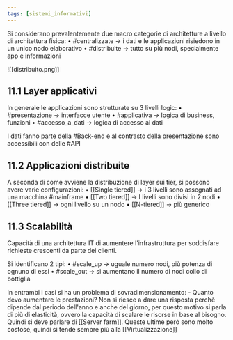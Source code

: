 ```yaml
---
tags: [sistemi_informativi]
---
```

Si considerano prevalentemente due macro categorie di architetture a livello di architettura fisica:
	• #centralizzate -> i dati e le applicazioni risiedono in un unico nodo elaborativo
	• #distribuite -> tutto su più nodi, specialmente app e informazioni

![[distribuito.png]]

## 11.1 Layer applicativi

In generale le applicazioni sono strutturate su 3 livelli logic:
	• #presentazione -> interfacce utente
	• #applicativa -> logica di business, funzioni
	• #accesso_a_dati -> logica di accesso ai dati

I dati fanno parte della #Back-end  e al contrasto della presentazione sono accessibili con delle #API

## 11.2 Applicazioni distribuite

A seconda di come avviene la distribuzione di layer sui tier, si possono avere varie configurazioni:
	• [[Single tiered]] -> i 3 livelli sono assegnati ad una macchina #mainframe
	• [[Two tiered]] -> I livelli sono divisi in 2 nodi
	• [[Three tiered]] -> ogni livello su un nodo
	• [[N-tiered]] -> più generico

## 11.3 Scalabilità

Capacità di una architettura IT di aumentere l'infrastruttura per soddisfare richieste crescenti da parte dei clienti.

Si identificano 2 tipi:
	• #scale_up -> uguale numero nodi, più potenza di ognuno di essi
	• #scale_out -> si aumentano il numero di nodi collo di bottiglia

In entrambi i casi si ha un problema di sovradimensionamento: 
	- Quanto devo aumentare le prestazioni?
Non si riesce a dare una risposta perchè dipende dal periodo dell'anno e anche del giorno, per questo motivo si parla di più di elasticità, ovvero la capacità di scalare le risorse in base al bisogno.
Quindi si deve parlare di [[Server farm]]. 
Queste ultime però sono molto costose, quindi si tende sempre più alla [[Virtualizzazione]]


